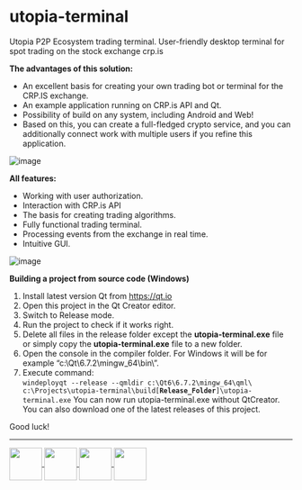 # utopia-terminal
Utopia P2P Ecosystem trading terminal. User-friendly desktop terminal for spot trading on the stock exchange crp.is

**The advantages of this solution:**
- An excellent basis for creating your own trading bot or terminal for the CRP.IS exchange.
- An example application running on CRP.is API and Qt.
- Possibility of build on any system, including Android and Web!
- Based on this, you can create a full-fledged crypto service, and you can additionally connect work with multiple users if you refine this application.

![image](https://github.com/user-attachments/assets/96bcb9ed-b935-4f89-9cb4-0736c4a6574b)

**All features:**
- Working with user authorization.
- Interaction with CRP.is API
- The basis for creating trading algorithms.
- Fully functional trading terminal.
- Processing events from the exchange in real time.
- Intuitive GUI.

![image](https://github.com/user-attachments/assets/1cd0d58d-e267-4308-8b04-726c84a6d3cf)

<b>Building a project from source code (Windows)</b>
1. Install latest version Qt from https://qt.io
2. Open this project in the Qt Creator editor.
3. Switch to Release mode.
4. Run the project to check if it works right.
5. Delete all files in the release folder except the <b>utopia-terminal.exe</b> file or simply copy the <b>utopia-terminal.exe</b> file to a new folder.
6. Open the console in the compiler folder. For Windows it will be for example “c:\Qt\6.7.2\mingw_64\bin\”.
7. Execute command:\
   <code>windeployqt --release --qmldir c:\Qt6\6.7.2\mingw_64\qml\ c:\Projects\utopia-terminal\build\[<b>Release_Folder</b>]\utopia-terminal.exe</code>
You can now run utopia-terminal.exe without QtCreator.
You can also download one of the latest releases of this project.

Good luck!

---

<a href="https://udocs.gitbook.io/utopia-api/">
  <img align="center" height="58" src="https://github.com/Sagleft/ures/blob/master/udocs-btn.png?raw=true">
</a>

<a href="https://utopia.im/RUTECH">
  <img align="center" height="58" src="https://github.com/Sagleft/ures/blob/master/rutopia_tech.png?raw=true">
</a>

<a href="https://talk.u.is/viewtopic.php?pid=43754#p43754">
  <img align="center" height="58" src="https://github.com/Sagleft/ures/blob/master/utalk.png?raw=true">
</a>

<a href="https://crp.is">
  <img align="center" height="58" src="https://github.com/Sagleft/ures/blob/master/crp_is.png?raw=true">
</a>
